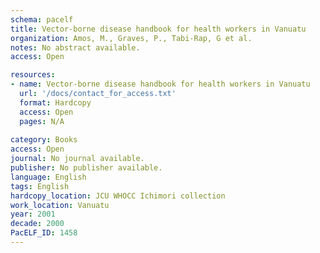 ```yaml
---
schema: pacelf
title: Vector-borne disease handbook for health workers in Vanuatu
organization: Amos, M., Graves, P., Tabi-Rap, G et al.
notes: No abstract available.
access: Open

resources:
- name: Vector-borne disease handbook for health workers in Vanuatu
  url: '/docs/contact_for_access.txt'
  format: Hardcopy
  access: Open
  pages: N/A
 
category: Books
access: Open
journal: No journal available.
publisher: No publisher available. 
language: English 
tags: English 
hardcopy_location: JCU WHOCC Ichimori collection
work_location: Vanuatu
year: 2001
decade: 2000
PacELF_ID: 1458
---
```

